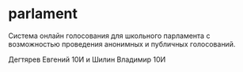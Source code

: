 # parlament
Система онлайн голосования для школьного парламента с возможностью проведения анонимных и публичных голосований.

Дегтярев Евгений 10И и Шилин Владимир 10И
